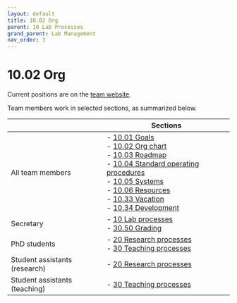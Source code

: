 ```yaml
---
layout: default
title: 10.02 Org
parent: 10 Lab Processes
grand_parent: Lab Management
nav_order: 3
---
```


# 10.02 Org

Current positions are on the [team website](https://www.uni-bamberg.de/digital-work/team/).

Team members work in selected sections, as summarized below.

|                               | Sections                                                                                                                                                                                                                                                                                                                                                                                                                   |
|-------------------------------|----------------------------------------------------------------------------------------------------------------------------------------------------------------------------------------------------------------------------------------------------------------------------------------------------------------------------------------------------------------------------------------------------------------------------|
| All team members              | -  [ 10.01 Goals ]( 10.01.goals.html )<br> -  [ 10.02 Org chart ]( 10.02.org.html )<br> -  [ 10.03 Roadmap ]( 10.03.roadmap.html )<br> -  [ 10.04 Standard operating procedures ]( 10.04.sop.html )<br> -  [ 10.05 Systems ]( 10.05.systems-overview.html )<br> -  [ 10.06 Resources ]( 10.06.resources.html )<br> -  [ 10.33 Vacation ]( 10.33.vacation.html )<br> -  [ 10.34 Development ]( 10.34.development.html )<br> |
| Secretary                     | -  [ 10 Lab processes ](..)<br> -  [ 30.50 Grading ]( ../../teaching/30_processes/30.50.grading.html )                                                                                                                                                                                                                                                                                            |
| PhD students                  | -  [ 20 Research processes ]( ../../research/20_processes/ )<br> -  [ 30 Teaching processes ]( ../../teaching/30_processes/ )                                                                                                                                                                                                                                                                                              |
| Student assistants (research) | -  [ 20 Research processes ]( ../../research/20_processes/ )                                                                                                                                                                                                                                                                                                                                                               |
| Student assistants (teaching) | -  [ 30 Teaching processes ]( ../../teaching/30_processes/ )                                                                                                                                                                                                                                                                                                                                                               |

<!-- 
Team members and responsibilities (ideally with reference to specific categories)
other units
-->
